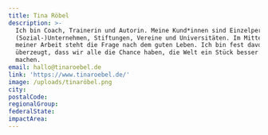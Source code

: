 ```yaml
---
title: Tina Röbel
description: >-
  Ich bin Coach, Trainerin und Autorin. Meine Kund*innen sind Einzelpersonen,
  (Sozial-)Unternehmen, Stiftungen, Vereine und Universitäten. Im Mittelpunkt
  meiner Arbeit steht die Frage nach dem guten Leben. Ich bin fest davon
  überzeugt, dass wir alle die Chance haben, die Welt ein Stück besser zu
  machen. 
email: hallo@tinaroebel.de
link: 'https://www.tinaroebel.de/'
image: /uploads/tinaröbel.png
city:
postalCode:
regionalGroup:
federalState:
impactArea:
---
```



